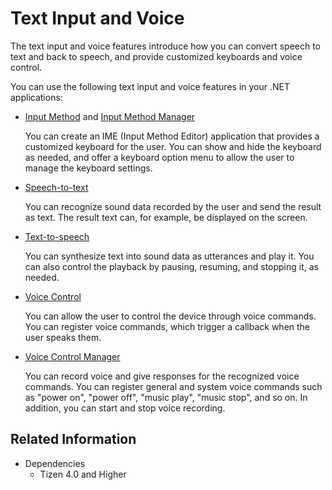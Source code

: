 # Text Input and Voice


The text input and voice features introduce how you can convert speech to text and back to speech, and provide customized keyboards and voice control.

You can use the following text input and voice features in your .NET applications:

-   [Input Method](input-method.md) and [Input Method Manager](input-method-manager.md)

    You can create an IME (Input Method Editor) application that provides a customized keyboard for the user. You can show and hide the keyboard as needed, and offer a keyboard option menu to allow the user to manage the keyboard settings.

-   [Speech-to-text](stt.md)

    You can recognize sound data recorded by the user and send the result as text. The result text can, for example, be displayed on the screen.

-   [Text-to-speech](tts.md)

    You can synthesize text into sound data as utterances and play it. You can also control the playback by pausing, resuming, and stopping it, as needed.

-   [Voice Control](voice-control.md)

    You can allow the user to control the device through voice commands. You can register voice commands, which trigger a callback when the user speaks them.

-   [Voice Control Manager](voice-control-manager.md)

    You can record voice and give responses for the recognized voice commands. You can register general and system voice commands such as "power on", "power off", "music play", "music stop", and so on. In addition, you can start and stop voice recording.

## Related Information
* Dependencies
  -   Tizen 4.0 and Higher
